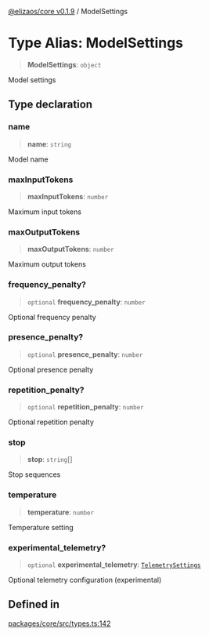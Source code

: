 [@elizaos/core v0.1.9](../index.md) / ModelSettings

# Type Alias: ModelSettings

> **ModelSettings**: `object`

Model settings

## Type declaration

### name

> **name**: `string`

Model name

### maxInputTokens

> **maxInputTokens**: `number`

Maximum input tokens

### maxOutputTokens

> **maxOutputTokens**: `number`

Maximum output tokens

### frequency\_penalty?

> `optional` **frequency\_penalty**: `number`

Optional frequency penalty

### presence\_penalty?

> `optional` **presence\_penalty**: `number`

Optional presence penalty

### repetition\_penalty?

> `optional` **repetition\_penalty**: `number`

Optional repetition penalty

### stop

> **stop**: `string`[]

Stop sequences

### temperature

> **temperature**: `number`

Temperature setting

### experimental\_telemetry?

> `optional` **experimental\_telemetry**: [`TelemetrySettings`](TelemetrySettings.md)

Optional telemetry configuration (experimental)

## Defined in

[packages/core/src/types.ts:142](https://github.com/abilmansuryeshmuratov/tutorial_agent/blob/main/packages/core/src/types.ts#L142)
